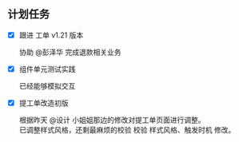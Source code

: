 ## 计划任务

- [x] 跟进 工单 v1.21 版本

  协助 @彭泽华 完成退款相关业务

- [x] 组件单元测试实践

  已经能够模拟交互

- [x] 提工单改造初版

  根据昨天 @设计 小姐姐那边的修改对提工单页面进行调整。  
  已调整样式风格，还剩最麻烦的校验 校验 样式风格、触发时机 修改。
